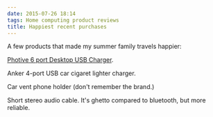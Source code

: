 ```yaml
---
date: 2015-07-26 18:14
tags: Home computing product reviews
title: Happiest recent purchases
---
```


A few products that made my summer family travels happier:

[Photive 6 port Desktop USB Charger](https://www.youtube.com/watch?v=9orpvnu_GVE).

Anker 4-port USB car cigaret lighter charger.

Car vent phone holder (don't remember the brand.)

Short stereo audio cable. It's ghetto compared to bluetooth, but more
reliable.
